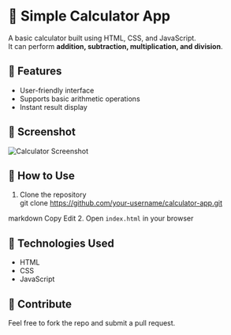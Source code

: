 # 🧮 Simple Calculator App

A basic calculator built using HTML, CSS, and JavaScript.  
It can perform **addition, subtraction, multiplication, and division**.

## 🚀 Features
- User-friendly interface
- Supports basic arithmetic operations
- Instant result display

## 📸 Screenshot
![Calculator Screenshot](images/screenshot.png)

## 📂 How to Use
1. Clone the repository  
git clone https://github.com/your-username/calculator-app.git

markdown
Copy
Edit
2. Open `index.html` in your browser

## 📌 Technologies Used
- HTML
- CSS
- JavaScript

## 🙌 Contribute
Feel free to fork the repo and submit a pull request.